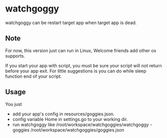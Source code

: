 watchgoggy
==========
watchgoggy can be restart target app when target app is dead.

Note
----
For now, this version just can run in Linux, Welcome friends add other os supports.

If you start your app with script, you must be sure your script will not return before your app exit. 
For little suggestions is you can do while sleep function end of your script.  

Usage
-----
You just
+ add your app's config in resources/goggies.json.
+ config variable Home in settings.go to your working dir.
+ run watchgoggy like /root/workspace/watchgoggies/watchgoggy -goggies /root/workspace/watchgoggies/goggies.json


